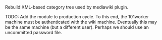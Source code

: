 Rebuild XML-based category tree used by mediawiki plugin.

TODO:
Add the module to production cycle. 
To this end, the 101worker machine must be authenticated with the wiki machine.
Eventually this may be the same machine (but a different user).
Perhaps we should use an uncommitted password file.


